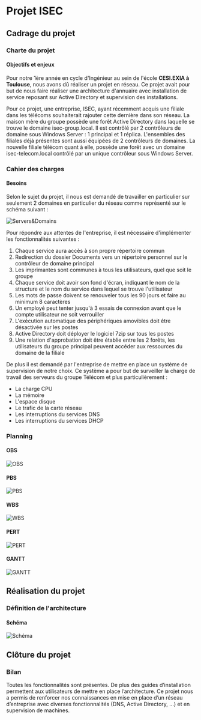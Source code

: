 ﻿# Projet ISEC

## Cadrage du projet

### Charte du projet

#### Objectifs et enjeux

Pour notre 1ère année en cycle d'Ingénieur au sein de l'école **CESI.EXIA à Toulouse**, nous avons dû réaliser un projet en réseau. Ce projet avait pour but de nous faire réaliser une architecture d'annuaire avec installation de service reposant sur Active Directory et supervision des installations.

Pour ce projet, une entreprise, ISEC, ayant récemment acquis une filiale dans les télécoms souhaiterait rajouter cette dernière dans son réseau. La maison mère du groupe possède une forêt Active Directory dans laquelle se trouve le domaine isec-group.local. Il est contrôlé par 2 contrôleurs de domaine sous Windows Server : 1 principal et 1 réplica. L'ensembles des filiales déjà présentes sont aussi équipées de 2 contrôleurs de domaines. La nouvelle filiale télécom quant à elle, possède une forêt avec un domaine isec-telecom.local contrôlé par un unique contrôleur sous Windows Server.

### Cahier des charges 

#### Besoins

Selon le sujet du projet, il nous est demandé de travailler en particulier sur seulement 2 domaines en particulier du réseau comme représenté sur le schéma suivant :

![Servers&Domains](/Livrables/Images/Servers&Domains.jpg)

Pour répondre aux attentes de l'entreprise, il est nécessaire d'implémenter les fonctionnalités suivantes :

1. Chaque service aura accès à son propre répertoire commun
2. Redirection du dossier Documents vers un répertoire personnel sur le contrôleur de domaine principal
3. Les imprimantes sont communes à tous les utilisateurs, quel que soit le groupe
4. Chaque service doit avoir son fond d'écran, indiquant le nom de la structure et le nom du service dans lequel se trouve l'utilisateur
5. Les mots de passe doivent se renouveler tous les 90 jours et faire au minimum 8 caractères
6. Un employé peut tenter jusqu'à 3 essais de connexion avant que le compte utilisateur ne soit verrouiller 
7. L'exécution automatique des périphériques amovibles doit être désactivée sur les postes
8. Active Directory doit déployer le logiciel 7zip sur tous les postes
9. Une relation d'approbation doit être établie entre les 2 forêts, les utilisateurs du groupe principal peuvent accéder aux ressources du domaine de la filiale

De plus il est demandé par l'entreprise de mettre en place un système de supervision de notre choix. Ce système a pour but de surveiller la charge de travail des serveurs du groupe Télécom et plus particulièrement :

* La charge CPU
* La mémoire
* L'espace disque
* Le trafic de la carte réseau
* Les interruptions du services DNS
* Les interruptions du services DHCP

### Planning

#### OBS

![OBS](/Livrables/Images/obs.jpeg)

#### PBS

![PBS](/Livrables/Images/pbs.jpeg)

#### WBS

![WBS](/Livrables/Images/wbs.jpeg)

#### PERT

![PERT](/Livrables/Images/pert.jpg)

#### GANTT

![GANTT](/Livrables/Images/gantt.jpg)

## Réalisation du projet

### Définition de l'architecture

#### Schéma

![Schéma](/Livrables/Images/schema.jpeg)

## Clôture du projet

### Bilan

Toutes les fonctionnalités sont présentes.
De plus des guides d’installation permettent aux utilisateurs de mettre en place l’architecture.
Ce projet nous a permis de renforcer nos connaissances en mise en place d’un réseau d’entreprise avec diverses fonctionnalités (DNS, Active Directory, …) et en supervision de machines.

